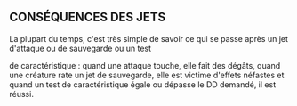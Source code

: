 ## CONSÉQUENCES DES JETS


La plupart du temps, c'est très simple de savoir ce qui se
passe après un jet d'attaque ou de sauvegarde ou un test

de caractéristique : quand une attaque touche, elle fait des
dégâts, quand une créature rate un jet de sauvegarde, elle est
victime d'effets néfastes et quand un test de caractéristique
égale ou dépasse le DD demandé, il est réussi.
